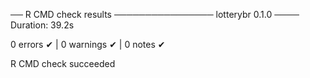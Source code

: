 ── R CMD check results ──────────────── lotterybr 0.1.0 ────
Duration: 39.2s

0 errors ✔ | 0 warnings ✔ | 0 notes ✔

R CMD check succeeded
